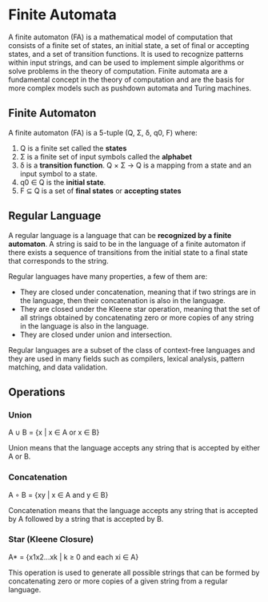 # Finite Automata

A finite automaton (FA) is a mathematical model of computation that consists of a finite set of states, an initial state, a set of final or accepting states, and a set of transition functions.
It is used to recognize patterns within input strings, and can be used to implement simple algorithms or solve problems in the theory of computation.
Finite automata are a fundamental concept in the theory of computation and are the basis for more complex models such as pushdown automata and Turing machines.

## Finite Automaton

A finite automaton (FA) is a 5-tuple (Q, Σ, δ, q0, F) where:

1. Q is a finite set called the **states**
2. Σ is a finite set of input symbols called the **alphabet**
3. δ is a **transition function**. Q × Σ → Q is a mapping from a state and an input symbol to a state.
4. q0 ∈ Q is the **initial state**.
5. F ⊆ Q is a set of **final states** or **accepting states**

## Regular Language

A regular language is a language that can be **recognized by a finite automaton**.
A string is said to be in the language of a finite automaton if there exists a sequence of transitions from the initial state to a final state that corresponds to the string.

Regular languages have many properties, a few of them are:

- They are closed under concatenation, meaning that if two strings are in the language, then their concatenation is also in the language.
- They are closed under the Kleene star operation, meaning that the set of all strings obtained by concatenating zero or more copies of any string in the language is also in the language.
- They are closed under union and intersection.

Regular languages are a subset of the class of context-free languages and they are used in many fields such as compilers, lexical analysis, pattern matching, and data validation.

## Operations

### Union

A ∪ B = {x | x ∈ A or x ∈ B}

Union means that the language accepts any string that is accepted by either A or B.

### Concatenation

A ∘ B = {xy | x ∈ A and y ∈ B}

Concatenation means that the language accepts any string that is accepted by A followed by a string that is accepted by B.

### Star (Kleene Closure)

A* = {x1x2...xk | k ≥ 0 and each xi ∈ A}

This operation is used to generate all possible strings that can be formed by concatenating zero or more copies of a given string from a regular language.
